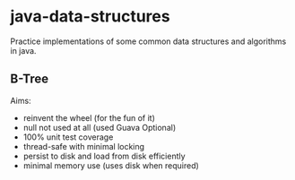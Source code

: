 java-data-structures
====================

Practice implementations of some common data structures and algorithms in java.

B-Tree
---------------
Aims:
* reinvent the wheel (for the fun of it)
* null not used at all (used Guava Optional)
* 100% unit test coverage
* thread-safe with minimal locking
* persist to disk and load from disk efficiently
* minimal memory use (uses disk when required)
